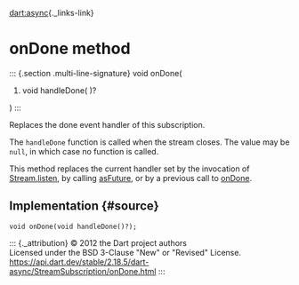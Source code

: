 [dart:async](../../dart-async/dart-async-library){._links-link}

onDone method
=============

::: {.section .multi-line-signature}
void onDone(

1.  void handleDone( )?

)
:::

Replaces the done event handler of this subscription.

The `handleDone` function is called when the stream closes. The value
may be `null`, in which case no function is called.

This method replaces the current handler set by the invocation of
[Stream.listen](../stream/listen), by calling [asFuture](asfuture), or
by a previous call to [onDone](ondone).

Implementation {#source}
--------------

``` {.language-dart data-language="dart"}
void onDone(void handleDone()?);
```

::: {._attribution}
© 2012 the Dart project authors\
Licensed under the BSD 3-Clause \"New\" or \"Revised\" License.\
<https://api.dart.dev/stable/2.18.5/dart-async/StreamSubscription/onDone.html>
:::
